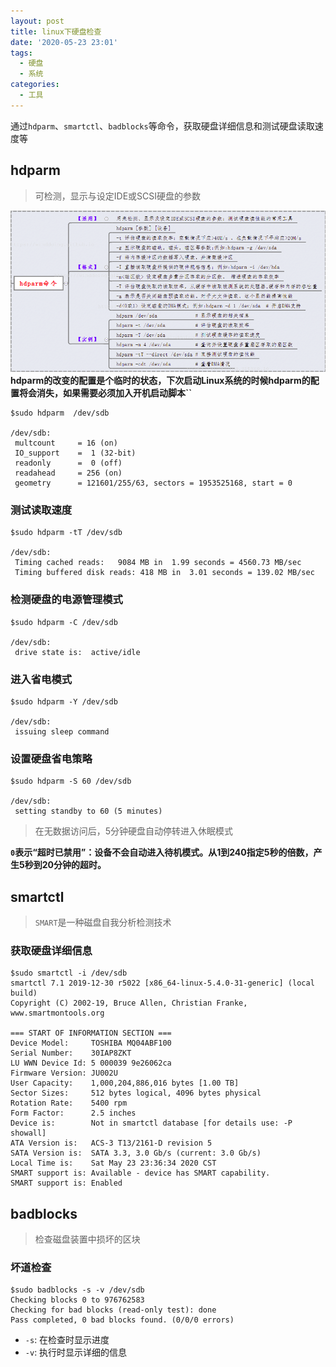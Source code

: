 ```yaml
---
layout: post
title: linux下硬盘检查
date: '2020-05-23 23:01'
tags:
  - 硬盘
  - 系统
categories:
  - 工具
---
```


通过`hdparm`、`smartctl`、`badblocks`等命令，获取硬盘详细信息和测试硬盘读取速度等

<!--more-->

## hdparm

> 可检测，显示与设定IDE或SCSI硬盘的参数

![tool_hdparm_cmd](/images/2020/05/tool_hdparm_cmd.png)
**hdparm的改变的配置是个临时的状态，下次启动Linux系统的时候hdparm的配置将会消失，如果需要必须加入开机启动脚本``**

```shell
$sudo hdparm  /dev/sdb

/dev/sdb:
 multcount     = 16 (on)
 IO_support    =  1 (32-bit)
 readonly      =  0 (off)
 readahead     = 256 (on)
 geometry      = 121601/255/63, sectors = 1953525168, start = 0
```

### 测试读取速度

```shell
$sudo hdparm -tT /dev/sdb

/dev/sdb:
 Timing cached reads:   9084 MB in  1.99 seconds = 4560.73 MB/sec
 Timing buffered disk reads: 418 MB in  3.01 seconds = 139.02 MB/sec
```

### 检测硬盘的电源管理模式

```shell
$sudo hdparm -C /dev/sdb

/dev/sdb:
 drive state is:  active/idle
```

### 进入省电模式

```shell
$sudo hdparm -Y /dev/sdb

/dev/sdb:
 issuing sleep command
```
### 设置硬盘省电策略

``` shell
$sudo hdparm -S 60 /dev/sdb

/dev/sdb:
 setting standby to 60 (5 minutes)
```
> 在无数据访问后，5分钟硬盘自动停转进入休眠模式

**`0`表示“超时已禁用”：设备不会自动进入待机模式。从1到240指定5秒的倍数，产生5秒到20分钟的超时。**

## smartctl

> `SMART`是一种磁盘自我分析检测技术

### 获取硬盘详细信息

``` shell
$sudo smartctl -i /dev/sdb
smartctl 7.1 2019-12-30 r5022 [x86_64-linux-5.4.0-31-generic] (local build)
Copyright (C) 2002-19, Bruce Allen, Christian Franke, www.smartmontools.org

=== START OF INFORMATION SECTION ===
Device Model:     TOSHIBA MQ04ABF100
Serial Number:    30IAP8ZKT
LU WWN Device Id: 5 000039 9e26062ca
Firmware Version: JU002U
User Capacity:    1,000,204,886,016 bytes [1.00 TB]
Sector Sizes:     512 bytes logical, 4096 bytes physical
Rotation Rate:    5400 rpm
Form Factor:      2.5 inches
Device is:        Not in smartctl database [for details use: -P showall]
ATA Version is:   ACS-3 T13/2161-D revision 5
SATA Version is:  SATA 3.3, 3.0 Gb/s (current: 3.0 Gb/s)
Local Time is:    Sat May 23 23:36:34 2020 CST
SMART support is: Available - device has SMART capability.
SMART support is: Enabled
```

## badblocks

> 检查磁盘装置中损坏的区块

### 坏道检查

``` shell
$sudo badblocks -s -v /dev/sdb
Checking blocks 0 to 976762583
Checking for bad blocks (read-only test): done                                                 
Pass completed, 0 bad blocks found. (0/0/0 errors)
```
- `-s`: 在检查时显示进度
- `-v`: 执行时显示详细的信息
